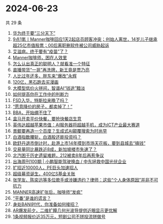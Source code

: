 # 2024-06-23

共 29 条

<!-- BEGIN 36KR -->
<!-- 最后更新时间 2024-06-23 03:00:58 +0800 -->
1. [华为终于要“三分天下”](https://36kr.com/p/2829776349907209)
1. [9点1氪丨Manner咖啡回应1天2起店员顾客冲突；创始人离世，14岁儿子继承超25亿市值股票；00后离职删软件被公司威胁起诉](https://36kr.com/p/2829788918188551)
1. [艾滋病，终于要有“疫苗”了？](https://36kr.com/p/2830482743691527)
1. [Manner咖啡师，困在人效里](https://36kr.com/p/2829609703561605)
1. [怎么认出真正的聪明人？就看准一个特征](https://36kr.com/p/2823514583976456)
1. [直播带货“一哥”再洗牌，新王竟是贾乃亮](https://36kr.com/p/2829683492980998)
1. [人比过年还多，胖东来“爆改”永辉](https://36kr.com/p/2829677927336456)
1. [120亿，黑石跑去买漫画](https://36kr.com/p/2829651686984200)
1. [大模型低价火拼间，智谱AI“钱途”黯淡](https://36kr.com/p/2829536353782023)
1. [如何提高你在工作中的判断力](https://36kr.com/p/2821185113606407)
1. [FSD入华，特斯拉来晚了吗？](https://36kr.com/p/2829532932786689)
1. [“愿意降价的房子，都卖掉了！”](https://36kr.com/p/2830253770492165)
1. [BBA，开始绷不住了](https://36kr.com/p/2829561546344708)
1. [盒马开卖平价快餐，要抢快餐店生意](https://36kr.com/p/2829642319530500)
1. [英伟达超越苹果市值：AI服务器将超越手机，成为ICT产业最大赛道](https://36kr.com/p/2830282036365830)
1. [景鲲要再造一个百度？生成式AI颠覆搜索为时尚早](https://36kr.com/p/2829508963277702)
1. [​白酒指数腰斩，白酒股还能投资吗？](https://36kr.com/p/2829662529423616)
1. [欧舒丹退市倒计时，赴港上市14年摸到市场天花板，要到县城去“搞钱”](https://36kr.com/p/2829637749557504)
1. [交易量同比暴跌近8成，新加坡楼市失速了？](https://36kr.com/p/2829672774519040)
1. [北汽困于历史遗留难题，212被卖8年后再惹争议](https://36kr.com/p/2829656417438210)
1. [出海周刊100期 | 小鹏智能驾驶换血 / 中东拯救中国光伏企业](https://36kr.com/p/2830153599846915)
1. [扩招近10000人，PE巨头加速招人](https://36kr.com/p/2830356591757574)
1. [超级募资诞生，400亿S基金关账](https://36kr.com/p/2829654019000579)
1. [张学友、陈奕迅等多位歌手或涉嫌违约？律师：这些“个人身体原因”并非不可抗力](https://36kr.com/p/2829726762289409)
1. [MANNER高速扩张后，咖啡师“发疯”](https://36kr.com/p/2829668090628611)
1. [“平番”是谁的谎言？](https://36kr.com/p/2829728742836488)
1. [身处BANI时代，你准备如何接招？](https://36kr.com/p/2830227582306568)
1. [AR爆发前夕，二维扩瞳几何光波导提供近眼显示更优解](https://36kr.com/p/2830483530909953)
1. [1条视频报价近35万元，短剧公司不拼投流拼做号](https://36kr.com/p/2830456756046087)
<!-- END 36KR -->